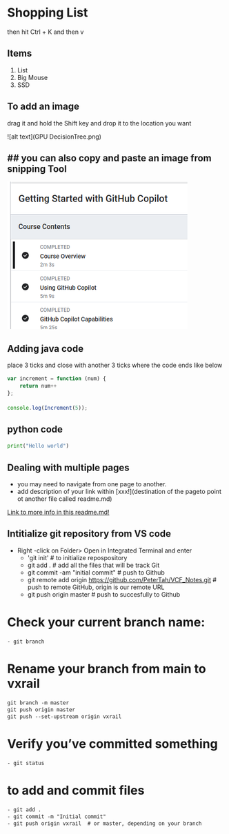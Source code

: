 # Shopping List

then hit Ctrl + K and then v

## Items

1. List
2. Big Mouse
3. SSD

## To add an image

drag it and hold the  Shift key  and drop it to the location you want

![alt text](GPU DecisionTree.png)

## ## you can also copy and paste an image from snipping Tool

![alt text](image.png)

## Adding java code

place 3 ticks and close with another 3 ticks where the code ends like below

```js
var increment = function (num) {
    return num++
};

console.log(Increment(5));

```

## python code

```py
print("Hello world")
```

## Dealing with multiple pages

- you may need to navigate from one page to another.
- add description of your link within [xxx!](destination of the pageto point ot another file called readme.md)

[Link to more info in this readme.md!](readme.md)

## Intitialize git repository from VS code

- Right -click on Folder> Open in Integrated Terminal and enter
  - 'git init'   # to initialize repospository
  - git add .  # add all the files that will be track Git
  - git commit -am "initial commit"  # push to Github
  - git remote add origin https://github.com/PeterTah/VCF_Notes.git  # push to remote GitHub, origin is our remote URL
  - git push origin master  # push to succesfully to Github

# Check your current branch name:

    - git branch

# Rename your branch from main to vxrail

    git branch -m master
    git push origin master
    git push --set-upstream origin vxrail

# Verify you’ve committed something

    - git status

# to add and commit files

    - git add .
    - git commit -m "Initial commit"
    - git push origin vxrail  # or master, depending on your branch
